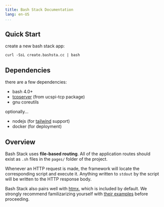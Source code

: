 ```yaml
---
title: Bash Stack Documentation
lang: en-US
...
```


## Quick Start

create a new bash stack app:
```
curl -SsL create.bashsta.cc | bash
```

## Dependencies

there are a few dependencies:

- bash 4.0+
- [tcpserver](http://cr.yp.to/ucspi-tcp/tcpserver.html) (from ucspi-tcp package)
- gnu coreutils

optionally...

- nodejs (for [tailwind](https://tailwindcss.com/) support)
- docker (for deployment)

## Overview

Bash Stack uses **file-based routing**. All of the application routes should exist as
`.sh` files in the `pages/` folder of the project.

Whenever an HTTP request is made, the framework will locate the corresponding script
and execute it. Anything written to `stdout` by the script will be written to the HTTP response body.

Bash Stack also pairs well with [htmx](https://htmx.org/), which is included by default.
We strongly recommend familizarizing yourself with [their examples](https://htmx.org/examples/) before proceeding.
